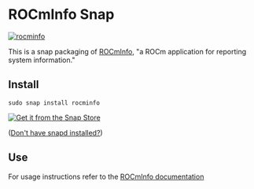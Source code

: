 # ROCmInfo Snap

[![rocminfo](https://snapcraft.io/rocminfo/badge.svg)](https://snapcraft.io/rocminfo)

This is a snap packaging of [ROCmInfo](https://github.com/ROCm/rocminfo), "a
ROCm application for reporting system information."

## Install

```shell
sudo snap install rocminfo
```

[![Get it from the Snap Store](https://snapcraft.io/en/dark/install.svg)](https://snapcraft.io/rocminfo)

([Don't have snapd installed?](https://snapcraft.io/docs/core/install))

## Use

For usage instructions refer to the
[ROCmInfo documentation](https://rocm.docs.amd.com/projects/rocminfo/en/latest/)
